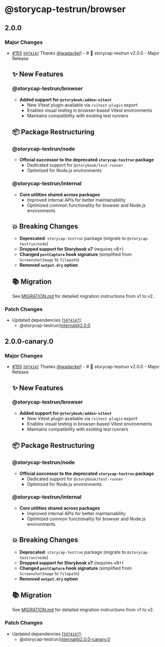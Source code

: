 # @storycap-testrun/browser

## 2.0.0

### Major Changes

- [#155](https://github.com/reg-viz/storycap-testrun/pull/155) [`59f4147`](https://github.com/reg-viz/storycap-testrun/commit/59f414728cf656df66063160c25489b44b3768d2) Thanks [@wadackel](https://github.com/wadackel)! - # 🚀 storycap-testrun v2.0.0 - Major Release

  ## ✨ New Features

  ### @storycap-testrun/browser
  - **Added support for `@storybook/addon-vitest`**
    - New Vitest plugin available via `/vitest-plugin` export
    - Enables visual testing in browser-based Vitest environments
    - Maintains compatibility with existing test runners

  ## 📦 Package Restructuring

  ### @storycap-testrun/node
  - **Official successor to the deprecated `storycap-testrun` package**
    - Dedicated support for `@storybook/test-runner`
    - Optimized for Node.js environments

  ### @storycap-testrun/internal
  - **Core utilities shared across packages**
    - Improved internal APIs for better maintainability
    - Optimized common functionality for browser and Node.js environments

  ## 💥 Breaking Changes
  - **Deprecated**: `storycap-testrun` package (migrate to `@storycap-testrun/node`)
  - **Dropped support for Storybook v7** (requires v8+)
  - **Changed `postCapture` hook signature** (simplified from `ScreenshotImage` to `filepath`)
  - **Removed `output.dry` option**

  ## 📚 Migration

  See [MIGRATION.md](https://github.com/reg-viz/storycap-testrun/blob/main/MIGRATION.md) for detailed migration instructions from v1 to v2.

### Patch Changes

- Updated dependencies [[`59f4147`](https://github.com/reg-viz/storycap-testrun/commit/59f414728cf656df66063160c25489b44b3768d2)]:
  - @storycap-testrun/internal@2.0.0

## 2.0.0-canary.0

### Major Changes

- [#155](https://github.com/reg-viz/storycap-testrun/pull/155) [`59f4147`](https://github.com/reg-viz/storycap-testrun/commit/59f414728cf656df66063160c25489b44b3768d2) Thanks [@wadackel](https://github.com/wadackel)! - # 🚀 storycap-testrun v2.0.0 - Major Release

  ## ✨ New Features

  ### @storycap-testrun/browser
  - **Added support for `@storybook/addon-vitest`**
    - New Vitest plugin available via `/vitest-plugin` export
    - Enables visual testing in browser-based Vitest environments
    - Maintains compatibility with existing test runners

  ## 📦 Package Restructuring

  ### @storycap-testrun/node
  - **Official successor to the deprecated `storycap-testrun` package**
    - Dedicated support for `@storybook/test-runner`
    - Optimized for Node.js environments

  ### @storycap-testrun/internal
  - **Core utilities shared across packages**
    - Improved internal APIs for better maintainability
    - Optimized common functionality for browser and Node.js environments

  ## 💥 Breaking Changes
  - **Deprecated**: `storycap-testrun` package (migrate to `@storycap-testrun/node`)
  - **Dropped support for Storybook v7** (requires v8+)
  - **Changed `postCapture` hook signature** (simplified from `ScreenshotImage` to `filepath`)
  - **Removed `output.dry` option**

  ## 📚 Migration

  See [MIGRATION.md](https://github.com/reg-viz/storycap-testrun/blob/main/MIGRATION.md) for detailed migration instructions from v1 to v2.

### Patch Changes

- Updated dependencies [[`59f4147`](https://github.com/reg-viz/storycap-testrun/commit/59f414728cf656df66063160c25489b44b3768d2)]:
  - @storycap-testrun/internal@2.0.0-canary.0
